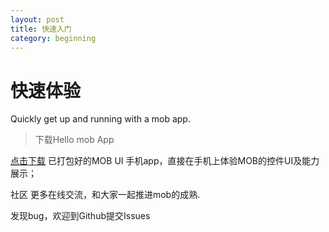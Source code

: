 ```yaml
---
layout: post
title: 快速入门
category: beginning
---
```


# 快速体验
Quickly get up and running with a mob app.

> 下载Hello mob App
 
 [点击下载](https://github.com/mobframe/mob) 已打包好的MOB UI 手机app，直接在手机上体验MOB的控件UI及能力展示；


社区
更多在线交流，和大家一起推进mob的成熟.

发现bug，欢迎到Github提交Issues

